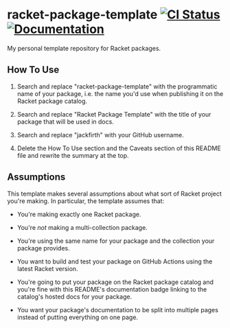 # racket-package-template [![CI Status][ci-status-badge]][ci-status] [![Documentation][docs-badge]][docs]

My personal template repository for Racket packages.

## How To Use

1. Search and replace "racket-package-template" with the programmatic name of
your package, i.e. the name you'd use when publishing it on the Racket package
catalog.

2. Search and replace "Racket Package Template" with the title of your package
that will be used in docs.

3. Search and replace "jackfirth" with your GitHub username.

4. Delete the How To Use section and the Caveats section of this README file and
rewrite the summary at the top.

## Assumptions

This template makes several assumptions about what sort of Racket project you're
making. In particular, the template assumes that:

- You're making exactly one Racket package.

- You're *not* making a multi-collection package.

- You're using the same name for your package and the collection your package
provides.

- You want to build and test your package on GitHub Actions using the latest
Racket version.

- You're going to put your package on the Racket package catalog and you're fine
with this README's documentation badge linking to the catalog's hosted docs for
your package.

- You want your package's documentation to be split into multiple pages instead
of putting everything on one page.

[ci-status]: https://github.com/jackfirth/racket-package-template/actions
[ci-status-badge]: https://github.com/jackfirth/racket-package-template/workflows/CI/badge.svg
[docs]: https://docs.racket-lang.org/racket-package-template/index.html
[docs-badge]: https://img.shields.io/badge/docs-published-blue.svg
